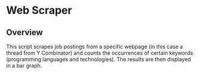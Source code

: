 # Web Scraper

## Overview

This script scrapes job postings from a specific webpage (in this case a thread from Y Combinator) and counts the occurrences of certain keywords (programming languages and technologies). The results are then displayed in a bar graph.

